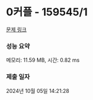 # 0커플 - 159545/1 

[문제 링크](https://level.goorm.io/exam/159545/0%EC%BB%A4%ED%94%8C/quiz/1) 

### 성능 요약

메모리: 11.59 MB, 시간: 0.82 ms

### 제출 일자

2024년 10월 05일 14:21:28


